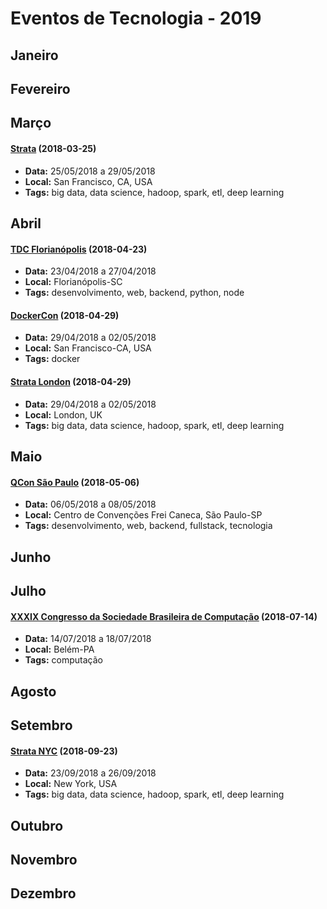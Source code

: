# Eventos de Tecnologia - 2019

## Janeiro

## Fevereiro

## Março

#### [Strata](https://conferences.oreilly.com/strata) (2018-03-25)
* **Data:** 25/05/2018 a 29/05/2018
* **Local:** San Francisco, CA, USA
* **Tags:** big data, data science, hadoop, spark, etl, deep learning  


## Abril

#### [TDC Florianópolis](http://www.thedevelopersconference.com.br/tdc/2019/florianopolis/trilhas) (2018-04-23)
* **Data:** 23/04/2018 a 27/04/2018
* **Local:** Florianópolis-SC
* **Tags:** desenvolvimento, web, backend, python, node

#### [DockerCon](https://2019.dockercon.com/) (2018-04-29)
* **Data:** 29/04/2018 a 02/05/2018
* **Local:** San Francisco-CA, USA
* **Tags:** docker

#### [Strata London](https://conferences.oreilly.com/strata) (2018-04-29)
* **Data:** 29/04/2018 a 02/05/2018
* **Local:** London, UK
* **Tags:** big data, data science, hadoop, spark, etl, deep learning  


## Maio

#### [QCon São Paulo](https://qconsp.com/) (2018-05-06)
* **Data:** 06/05/2018 a 08/05/2018
* **Local:** Centro de Convenções Frei Caneca, São Paulo-SP
* **Tags:** desenvolvimento, web, backend, fullstack, tecnologia


## Junho

## Julho

#### [XXXIX Congresso da Sociedade Brasileira de Computação](http://www.sbc.org.br/csbc2019) (2018-07-14)
* **Data:** 14/07/2018 a 18/07/2018
* **Local:** Belém-PA
* **Tags:** computação


## Agosto

## Setembro

#### [Strata NYC](https://conferences.oreilly.com/strata) (2018-09-23)
* **Data:** 23/09/2018 a 26/09/2018
* **Local:** New York, USA
* **Tags:** big data, data science, hadoop, spark, etl, deep learning  


## Outubro

## Novembro

## Dezembro
